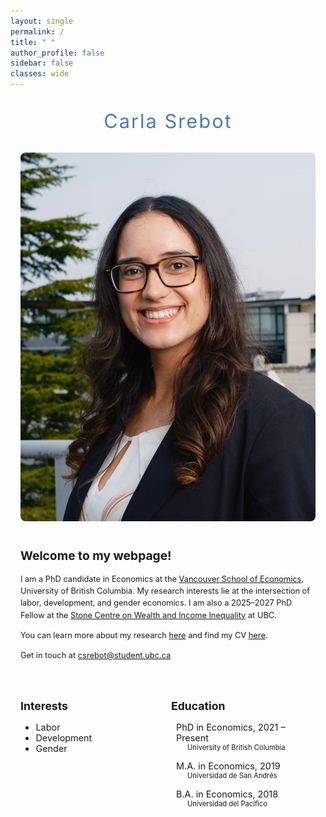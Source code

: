 ```yaml
---
layout: single
permalink: /
title: " "
author_profile: false
sidebar: false
classes: wide
---
```


<style>
  p {
    font-size: 0.8rem;
    line-height: 1.5;
  }
  .intro-text {
    font-size: 0.87rem;
  }
  /* Center content with no sidebar */
  .main-wrapper {
    max-width: 900px;
    margin: 0 auto;
    padding: 0 1rem;
    display: block;
    text-align: left;
  }
  /* Name styling (not bold) */
  .name-title {
    font-size: 2.2em;
    color: #4a7ab5ff;
    margin: 0;
    letter-spacing: 2px;
    font-weight: normal;
  }
</style>

<!-- Outer Container -->
<div class="main-wrapper">

  <!-- Centered Name -->
  <div style="text-align: center; margin-top: 2rem; margin-bottom: 2rem;">
    <h1 class="name-title">Carla Srebot</h1>
  </div>

  <!-- Main Content Section -->
  <div style="display: flex; flex-wrap: wrap; align-items: flex-start; gap: 40px; margin-bottom: 1.5rem;">

  <!-- Left: Photo -->
  <div style="flex: 1; min-width: 250px;">
    <img src="/assets/images/bio-csrebot.jpg" alt="Carla Srebot" 
          style="width: 100%; max-width: 1280px; max-height: 1280px; height: auto; border-radius: 8px;">
  </div>

  <!-- Right: Intro -->
  <div style="flex: 2; min-width: 300px;" class="intro-text">
  <h2 style="margin-top: 0; font-size: 1.2rem;">Welcome to my webpage!</h2>

  <p>
    I am a PhD candidate in Economics at the 
    <a href="https://economics.ubc.ca">Vancouver School of Economics</a>, 
    University of British Columbia. My research interests lie at the intersection of labor, development, and gender economics. 
    I am also a 2025–2027 PhD Fellow at the 
    <a href="https://stonecentre.economics.ubc.ca/">Stone Centre on Wealth and Income Inequality</a> at UBC.  
  </p>

  <p>
    You can learn more about my research
    <a href="https://carlasrebot.github.io/research/" target="_blank">here</a>
    and find my CV
    <a href="https://carlasrebot.github.io/assets/files/cv_srebot.pdf" target="_blank">here</a>.
  </p>

  <p>
    Get in touch at <a href="mailto:csrebot@student.ubc.ca">csrebot@student.ubc.ca</a>
  </p>
  </div>
  </div>

  <!-- Interests & Education -->
  <div style="display: flex; flex-wrap: wrap; justify-content: space-between; gap: 10px;">

  <div style="flex: 1; min-width: 200px;">
    <h2 style="font-size: 1.1rem;">Interests</h2>
    <ul style="font-size: 0.9rem;">
      <li>Labor</li>
      <li>Development</li>
      <li>Gender</li>
    </ul>
  </div>

  <div style="flex: 1; min-width: 200px;">
    <h2 style="font-size: 1.1rem;">Education</h2>
    <ul style="list-style: none; padding-left: 0;">
      <li style="margin-bottom: 1em;">
        <div style="display: flex; align-items: center; font-size: 0.9rem">
          <i class="fas fa-graduation-cap" style="margin-right: 8px;"></i>
          <span>PhD in Economics, 2021 – Present</span>
        </div>
        <div style="padding-left: 26px; font-size: 0.8em;">University of British Columbia</div>
      </li>
      <li style="margin-bottom: 1em;">
        <div style="display: flex; align-items: center; font-size: 0.9rem">
          <i class="fas fa-graduation-cap" style="margin-right: 8px;"></i>
          <span>M.A. in Economics, 2019</span>
        </div>
        <div style="padding-left: 26px; font-size: 0.8em;">Universidad de San Andrés</div>
      </li>
      <li>
        <div style="display: flex; align-items: center; font-size: 0.9rem">
          <i class="fas fa-graduation-cap" style="margin-right: 8px;"></i>
          <span>B.A. in Economics, 2018</span>
        </div>
        <div style="padding-left: 26px; font-size: 0.8em;">Universidad del Pacífico</div>
      </li>
    </ul>
  </div>
  </div>
</div>
